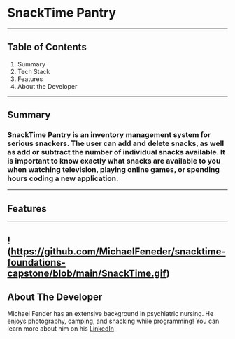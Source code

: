 # SnackTime Pantry
---
## Table of Contents
1. Summary
2. Tech Stack
3. Features
4. About the Developer
---
## Summary
### SnackTime Pantry is an inventory management system for serious snackers.  The user can add and delete snacks, as well as add or subtract the number of individual snacks available.  It is important to know exactly what snacks are available to you when watching television, playing online games, or spending hours coding a new application.
---
## Features
***
!(https://github.com/MichaelFeneder/snacktime-foundations-capstone/blob/main/SnackTime.gif)
---
## About The Developer
Michael Fender has an extensive background in psychiatric nursing.  He enjoys photography, camping, and snacking while programming!  You can learn more about him on his [LinkedIn](https://www.linkedin.com/in/michael-fender-57652b124/)

